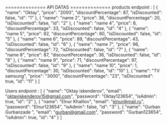 ============== API DATAS ==============
products endpoint : [
    {
        "name": "Oktay",
        "price": "2000",
        "discountPercentage": 87,
        "isDiscounted": false,
        "id": "1"
    },
    {
        "name": "name 2",
        "price": 36,
        "discountPercentage": 20,
        "isDiscounted": false,
        "id": "2"
    },
    {
        "name": "name 4",
        "price": 8,
        "discountPercentage": 33,
        "isDiscounted": false,
        "id": "4"
    },
    {
        "name": "name 5",
        "price": 82,
        "discountPercentage": 60,
        "isDiscounted": false,
        "id": "5"
    },
    {
        "name": "name 6",
        "price": 89,
        "discountPercentage": 43,
        "isDiscounted": false,
        "id": "6"
    },
    {
        "name": "name 7",
        "price": 96,
        "discountPercentage": 72,
        "isDiscounted": false,
        "id": "7"
    },
    {
        "name": "name 8",
        "price": 87,
        "discountPercentage": 36,
        "isDiscounted": false,
        "id": "8"
    },
    {
        "name": "name 9",
        "price": 71,
        "discountPercentage": 97,
        "isDiscounted": false,
        "id": "9"
    },
    {
        "name": "name 10",
        "price": 1,
        "discountPercentage": 30,
        "isDiscounted": false,
        "id": "10"
    },
    {
        "name": "TV samsung",
        "price": "3000",
        "discountPercentage": "23",
        "isDiscounted": true,
        "id": "11"
    }
]


Users endpoint : [
    {
        "name": "Oktay iskenderov",
        "email": "oktayiskenderov15@gmail.com",
        "password": "Oktay123654",
        "isAdmin": true,
        "id": "2"
    },
    {
        "name": "Elnur Khalilov",
        "email": "elnur@mail.ru",
        "password": "Elnur123654",
        "isAdmin": false,
        "id": "3"
    },
    {
        "name": "Gurban Gurbanzade ",
        "email": "gurban@gmail.com",
        "password": "Gurban123654",
        "isAdmin": true,
        "id": "4"
    }
]